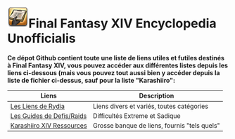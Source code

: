 # ![Icone](https://github.com/Flabby-Owl/FFXIV-Encyclopedia-Unofficialis/blob/master/img/Icon.png?raw=true)Final Fantasy XIV Encyclopedia Unofficialis

**Ce dépot Github contient toute une liste de liens utiles et futiles destinés à Final Fantasy XIV, vous pouvez accéder aux différentes listes depuis les liens ci-dessous (mais vous pouvez tout aussi bien y accéder depuis la liste de fichier ci-dessus, sauf pour la liste "Karashiiro":**

| Liens                                                        | Description                                  |
| ------------------------------------------------------------ | -------------------------------------------- |
| [Les Liens de Rydia](https://github.com/Flabby-Owl/FFXIV-Encyclopedia-Unofficialis/blob/master/liens-rydia.md) | Liens divers et variés, toutes catégories    |
| [Les Guides de Defis/Raids](https://github.com/Flabby-Owl/FFXIV-Encyclopedia-Unofficialis/blob/master/guides.md) | Difficultés Extreme et Sadique               |
| [Karashiiro XIV Ressources](https://github.com/karashiiro/xiv-resources) | Grosse banque de liens, fournis "tels quels" |

